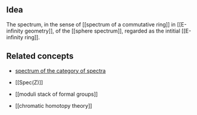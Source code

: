 

## Idea

The spectrum, in the sense of [[spectrum of a commutative ring]] in [[E-infinity geometry]], of the [[sphere spectrum]], regarded as the intitial [[E-infinity ring]].

## Related concepts

* [spectrum of the category of spectra](prime+spectrum+of+a+symmetric+monoidal+stable+(∞,1)-category#OfCategoryOfSpectra)

* [[Spec(Z)]]

* [[moduli stack of formal groups]]

* [[chromatic homotopy theory]]